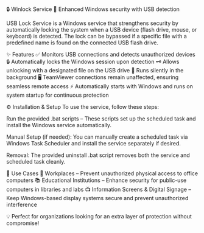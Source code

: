 🔒 Winlock Service
🚀 Enhanced Windows security with USB detection

USB Lock Service is a Windows service that strengthens security by automatically locking the system when a USB device (flash drive, mouse, or keyboard) is detected. The lock can be bypassed if a specific file with a predefined name is found on the connected USB flash drive.

✨ Features ✅ Monitors USB connections and detects unauthorized devices 🔒 Automatically locks the Windows session upon detection 🗝️ Allows unlocking with a designated file on the USB drive 👀 Runs silently in the background 🖥️ TeamViewer connections remain unaffected, ensuring seamless remote access ⚡ Automatically starts with Windows and runs on system startup for continuous protection

⚙️ Installation & Setup To use the service, follow these steps:

Run the provided .bat scripts – These scripts set up the scheduled task and install the Windows service automatically.

Manual Setup (if needed): You can manually create a scheduled task via Windows Task Scheduler and install the service separately if desired.

Removal: The provided uninstall .bat script removes both the service and scheduled task cleanly.

🏢 Use Cases 🔹 Workplaces – Prevent unauthorized physical access to office computers 📚 Educational Institutions – Enhance security for public-use computers in libraries and labs 📺 Information Screens & Digital Signage – Keep Windows-based display systems secure and prevent unauthorized interference

💡 Perfect for organizations looking for an extra layer of protection without compromise!
